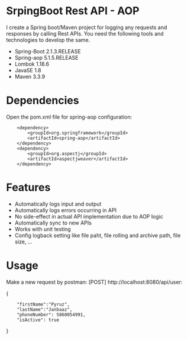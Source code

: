 # SrpingBoot Rest API - AOP

I create a Spring boot/Maven project for logging any requests and responses by calling Rest APIs. You need the following tools and technologies to develop the same.
- Spring-Boot 2.1.3.RELEASE
- Spring-aop 5.1.5.RELEASE
- Lombok 1.18.6
- JavaSE 1.8
- Maven 3.3.9

# Dependencies
Open the pom.xml file for spring-aop configuration:

        <dependency>
            <groupId>org.springframework</groupId>
            <artifactId>spring-aop</artifactId>
        </dependency>
        <dependency>
            <groupId>org.aspectj</groupId>
            <artifactId>aspectjweaver</artifactId>
        </dependency>

# Features

- Automatically logs input and output
- Automatically logs errors occurring in API
- No side-effect in actual API implementation due to AOP logic
- Automatically sync to new APIs
- Works with unit testing
- Config logback setting like file paht, file rolling and archive path, file size, ...


# Usage

Make a new request by postman: [POST] http://localhost:8080/api/user:

  {

        "firstName":"Pyruz",
        "lastName":"Janbaaz",
        "phoneNumber": 5860054991,
        "isActive": true
    
  }
  
  
